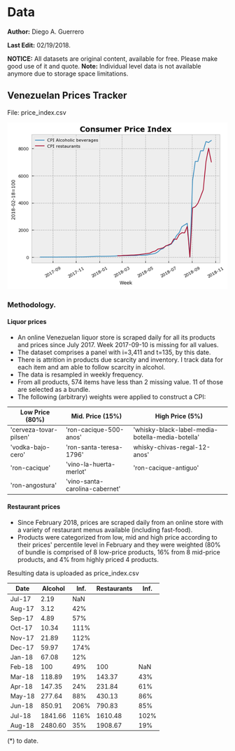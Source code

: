 # Data

**Author:** Diego A. Guerrero

**Last Edit:** 02/19/2018.

**NOTICE:** All datasets are original content, available for free. Please make good use of it and quote.
**Note:** Individual level data is not available anymore due to storage space limitations.


## Venezuelan Prices Tracker

File: price_index.csv

![CPI](https://raw.githubusercontent.com/guerreroda/data/master/price_index.png)

### Methodology.
#### Liquor prices
- An online Venezuelan liquor store is scraped daily for all its products and prices since July 2017. Week 2017-09-10 is missing for all values.
- The dataset comprises a panel with i=3,411 and t=135, by this date.
- There is attrition in products due scarcity and inventory. I track data for each item and am able to follow scarcity in alcohol.
- The data is resampled in weekly frequency.
- From all products, 574 items have less than 2 missing value. 11 of those are selected as a bundle.
- The following (arbitrary) weights were applied to construct a CPI:

| Low Price (80%)  | Mid. Price (15%) | High Price (5%) |
| ---------------- | ---------------- | --------------- |
| 'cerveza-tovar-pilsen'  | 'ron-cacique-500-anos'  | 'whisky-black-label-media-botella-media-botella' |
| 'vodka-bajo-cero' | 'ron-santa-teresa-1796'  | whisky-chivas-regal-12-anos' |
| 'ron-cacique' | 'vino-la-huerta-merlot'  | 'ron-cacique-antiguo' |
| 'ron-angostura' | 'vino-santa-carolina-cabernet'  | |

#### Restaurant prices
- Since February 2018, prices are scraped daily from an online store with a variety of restaurant menus available (including fast-food).
- Products were categorized from low, mid and high price according to their prices' percentile level in February and they were weighted (80% of bundle is comprised of 8 low-price products, 16% from 8 mid-price products, and 4% from highly priced 4 products.

Resulting data is uploaded as price_index.csv

| Date | Alcohol | Inf. | Restaurants | Inf. |
| ---- | ----- | ---- | ---- | ---- |
| Jul-17 | 2.19 | NaN | | |
| Aug-17 | 3.12 | 42% | | |
| Sep-17 | 4.89 |	57% | | |
| Oct-17 | 10.34 | 111% | | |
| Nov-17 | 21.89 |	112% | | |
| Dec-17 | 59.97 | 174% | | |
| Jan-18 | 67.08 | 12% | | |
| Feb-18 | 100 | 49% | 100 | NaN |
| Mar-18 | 118.89 | 19% | 143.37 | 43% |
| Apr-18 | 147.35 | 24% | 231.84 | 61% |
| May-18 | 277.64 | 88% | 430.13 | 86% |
| Jun-18 | 850.91 | 206% | 790.83 | 85% |
| Jul-18 | 1841.66 | 116% | 1610.48 | 102% |
| Aug-18 | 2480.60 |35% | 1908.67 | 19% |

(*) to date.
